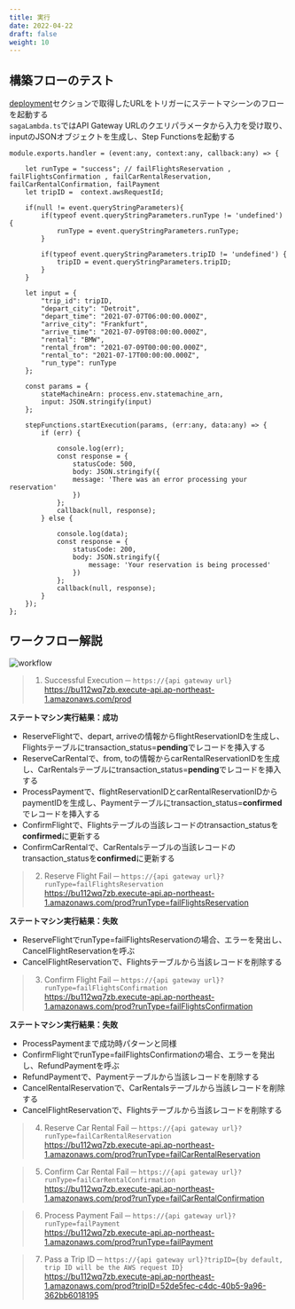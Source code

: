 ```yaml
---
title: 実行
date: 2022-04-22
draft: false
weight: 10
---
```


## 構築フローのテスト

[deployment](./2_deployment.md)セクションで取得したURLをトリガーにステートマシーンのフローを起動する  
```sagaLambda.ts```ではAPI Gateway URLのクエリパラメータから入力を受け取り、inputのJSONオブジェクトを生成し、Step Functionsを起動する

```code
module.exports.handler = (event:any, context:any, callback:any) => {

    let runType = "success"; // failFlightsReservation , failFlightsConfirmation , failCarRentalReservation, failCarRentalConfirmation, failPayment
    let tripID =  context.awsRequestId;
    
    if(null != event.queryStringParameters){
        if(typeof event.queryStringParameters.runType != 'undefined') {
            runType = event.queryStringParameters.runType;
        }

        if(typeof event.queryStringParameters.tripID != 'undefined') {
            tripID = event.queryStringParameters.tripID;
        }
    }

    let input = {
        "trip_id": tripID,
        "depart_city": "Detroit",
        "depart_time": "2021-07-07T06:00:00.000Z",
        "arrive_city": "Frankfurt",
        "arrive_time": "2021-07-09T08:00:00.000Z",
        "rental": "BMW",
        "rental_from": "2021-07-09T00:00:00.000Z",
        "rental_to": "2021-07-17T00:00:00.000Z",
        "run_type": runType
    };
    
    const params = {
        stateMachineArn: process.env.statemachine_arn,
        input: JSON.stringify(input)
    };
    
    stepFunctions.startExecution(params, (err:any, data:any) => {
        if (err) {
        
            console.log(err);
            const response = {
                statusCode: 500,
                body: JSON.stringify({
                message: 'There was an error processing your reservation'
                })
            };
            callback(null, response);
        } else {
            
            console.log(data);
            const response = {
                statusCode: 200,
                body: JSON.stringify({
                    message: 'Your reservation is being processed'
                })
            };
            callback(null, response);
        }
    });
};
```
## ワークフロー解説
![workflow](https://docs.aws.amazon.com/ja_jp/prescriptive-guidance/latest/patterns/images/pattern-img/fec0789c-d9b1-4d80-b179-dd9a7ecbec07/images/daad3e8e-6e6b-41c2-95c1-ca79d53ead64.png)
> 1. Successful Execution ─ ```https://{api gateway url}```
> https://bu112wq7zb.execute-api.ap-northeast-1.amazonaws.com/prod

**ステートマシン実行結果：成功**
- ReserveFlightで、depart, arriveの情報からflightReservationIDを生成し、Flightsテーブルにtransaction_status=**pending**でレコードを挿入する
- ReserveCarRentalで、from, toの情報からcarRentalReservationIDを生成し、CarRentalsテーブルにtransaction_status=**pending**でレコードを挿入する
- ProcessPaymentで、flightReservationIDとcarRentalReservationIDからpaymentIDを生成し、Paymentテーブルにtransaction_status=**confirmed**でレコードを挿入する
- ConfirmFlightで、Flightsテーブルの当該レコードのtransaction_statusを**confirmed**に更新する
- ConfirmCarRentalで、CarRentalsテーブルの当該レコードのtransaction_statusを**confirmed**に更新する

> 2. Reserve Flight Fail ─ ```https://{api gateway url}?runType=failFlightsReservation```  
> https://bu112wq7zb.execute-api.ap-northeast-1.amazonaws.com/prod?runType=failFlightsReservation

**ステートマシン実行結果：失敗**
- ReserveFlightでrunType=failFlightsReservationの場合、エラーを発出し、CancelFlightReservationを呼ぶ
- CancelFlightReservationで、Flightsテーブルから当該レコードを削除する

> 3. Confirm Flight Fail ─ ```https://{api gateway url}?runType=failFlightsConfirmation```  
> https://bu112wq7zb.execute-api.ap-northeast-1.amazonaws.com/prod?runType=failFlightsConfirmation 

**ステートマシン実行結果：失敗**
- ProcessPaymentまで成功時パターンと同様
- ConfirmFlightでrunType=failFlightsConfirmationの場合、エラーを発出し、RefundPaymentを呼ぶ
- RefundPaymentで、Paymentテーブルから当該レコードを削除する
- CancelRentalReservationで、CarRentalsテーブルから当該レコードを削除する
- CancelFlightReservationで、Flightsテーブルから当該レコードを削除する

> 4. Reserve Car Rental Fail ─ ```https://{api gateway url}?runType=failCarRentalReservation```  
> https://bu112wq7zb.execute-api.ap-northeast-1.amazonaws.com/prod?runType=failCarRentalReservation

> 5. Confirm Car Rental Fail ─ ```https://{api gateway url}?runType=failCarRentalConfirmation```  
> https://bu112wq7zb.execute-api.ap-northeast-1.amazonaws.com/prod?runType=failCarRentalConfirmation

> 6. Process Payment Fail ─ ```https://{api gateway url}?runType=failPayment```  
> https://bu112wq7zb.execute-api.ap-northeast-1.amazonaws.com/prod?runType=failPayment

> 7. Pass a Trip ID ─ ```https://{api gateway url}?tripID={by default, trip ID will be the AWS request ID}```  
> https://bu112wq7zb.execute-api.ap-northeast-1.amazonaws.com/prod?tripID=52de5fec-c4dc-40b5-9a96-362bb6018195